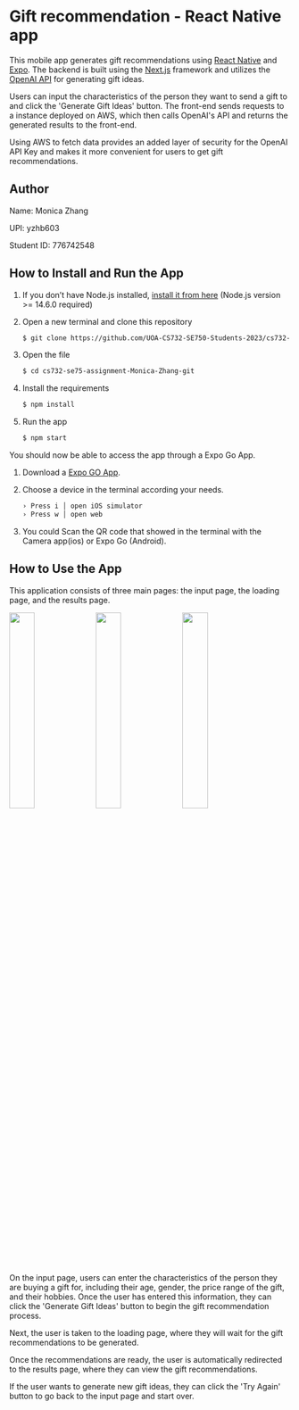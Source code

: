 # Gift recommendation - React Native app

This mobile app generates gift recommendations using [React Native](https://reactnative.dev/) and [Expo](https://docs.expo.dev/tutorial/introduction/). The backend is built using the [Next.js](https://nextjs.org/) framework and utilizes the [OpenAI API](https://platform.openai.com/docs/quickstart) for generating gift ideas.

Users can input the characteristics of the person they want to send a gift to and click the 'Generate Gift Ideas' button. The front-end sends requests to a instance deployed on AWS, which then calls OpenAI's API and returns the generated results to the front-end.

Using AWS to fetch data provides an added layer of security for the OpenAI API Key and makes it more convenient for users to get gift recommendations.

## Author

Name: Monica Zhang

UPI: yzhb603

Student ID: 776742548

## How to Install and Run the App

1. If you don’t have Node.js installed, [install it from here](https://nodejs.org/en/) (Node.js version >= 14.6.0 required)

2. Open a new terminal and clone this repository

   ```bash
   $ git clone https://github.com/UOA-CS732-SE750-Students-2023/cs732-se75-assignment-Monica-Zhang-git.git
   ```
3. Open the file

   ```bash
   $ cd cs732-se75-assignment-Monica-Zhang-git 
   ```

4. Install the requirements

   ```bash
   $ npm install
   ```

5. Run the app

   ```bash
   $ npm start
   ```

You should now be able to access the app through a Expo Go App.

1. Download a [Expo GO App](https://apps.apple.com/app/apple-store/id982107779).

2. Choose a device in the terminal according your needs.

   ```bash
   › Press i │ open iOS simulator
   › Press w │ open web
   ```

3. You could Scan the QR code that showed in the terminal with the Camera app(ios) or Expo Go (Android).

## How to Use the App

This application consists of three main pages: the input page, the loading page, and the results page.

<p algin="center">
<img src="https://github.com/Monica-Zhang-git/Img/blob/main/main.png" width=30% >
<img src="https://github.com/Monica-Zhang-git/Img/blob/main/loading.png" width=30% >
<img src="https://github.com/Monica-Zhang-git/Img/blob/main/results.png" width=30% >
</p>

On the input page, users can enter the characteristics of the person they are buying a gift for, including their age, gender, the price range of the gift, and their hobbies. Once the user has entered this information, they can click the 'Generate Gift Ideas' button to begin the gift recommendation process.

Next, the user is taken to the loading page, where they will wait for the gift recommendations to be generated.

Once the recommendations are ready, the user is automatically redirected to the results page, where they can view the gift recommendations.

If the user wants to generate new gift ideas, they can click the 'Try Again' button to go back to the input page and start over.
